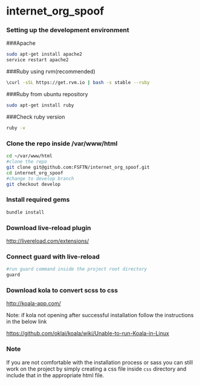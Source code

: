 # internet_org_spoof


### Setting up the development environment

###Apache
```sh
sudo apt-get install apache2
service restart apache2
```
###Ruby using rvm(recommended)

```sh
\curl -sSL https://get.rvm.io | bash -s stable --ruby
```
###Ruby from ubuntu repository 

```sh
sudo apt-get install ruby
```
###Check ruby version

```sh
ruby -v
```

### Clone the repo inside /var/www/html

```sh
cd ~/var/www/html
#clone the repo
git clone git@github.com:FSFTN/internet_org_spoof.git
cd internet_org_spoof
#change to develop branch
git checkout develop
```

### Install required gems

```sh
bundle install
```
### Download live-reload plugin
http://livereload.com/extensions/

### Connect guard with live-reload
```sh
#run guard command inside the project root directory
guard
```
### Download kola to convert scss to css
http://koala-app.com/

Note: if kola not opening after successful installation follow the instructions in the below link

https://github.com/oklai/koala/wiki/Unable-to-run-Koala-in-Linux


### Note

If you are not comfortable with the installation process or sass you can still work on the project by simply creating a css file inside `css` directory and include that in the appropriate html file. 
